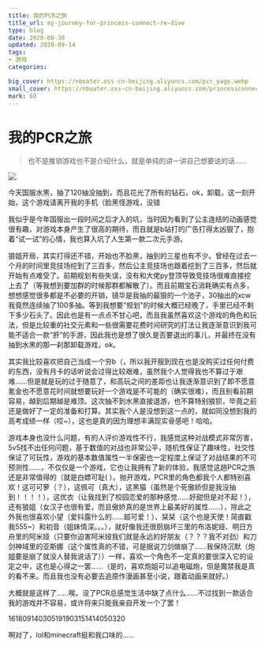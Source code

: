 ```yaml
---
title: 我的PCR之旅
title_url: my-journey-for-princess-connect-re-dive
type: blog
date: 2020-08-30
updated: 2020-09-14
tags: 
- 游戏
categories:

big_cover: https://nboater.oss-cn-beijing.aliyuncs.com/pcr_page.webp
small_cover: https://nboater.oss-cn-beijing.aliyuncs.com/princessconnect.png
mark: 60
---
```

# 我的PCR之旅
> 也不是推销游戏也不是介绍什么，就是单纯的讲一讲自己想要说的话……

![](https://nboater.oss-cn-beijing.aliyuncs.com/pcr_page.webp) 

今天国服水黑，抽了120抽没抽到，而且花光了所有的钻石，ok，卸载，这一刻开始，这个游戏请离开我的手机（脸黑怪游戏，没错

我似乎是今年国服出一段时间之后才入的坑，当时因为看到了公主连结的动画感觉很有趣，对游戏本身产生了很高的期待，而且就是b站打的广告打得太凶狠了，抱着“试一试”的心情，我也算入坑了人生第一款二次元手游。

狼姐开局，其实打得还不错，开始也不脸黑，抽到的三星也有不少。曾经在过去一个月的时间里竞技场挖到了三百多，然后公主竞技场也跟着挖到了三百多，然后就开始有点难受了。前期规划有些失误，没有和大佬py登顶导致竞技场很难直接挖上去了（等我想到要加群的时候那群都解散了）。而且前期宝石消耗确实有点多，想想感觉很多都是不必要的开销，镜华是我抽的最狠的一个池子，30抽出的xcw我竟然连续抽了100多抽。等到我想要“规划”的时候大概已经晚了，手里已经不剩下多少石头了。因此也是有一点点不甘心吧，而且我虽然喜欢这个游戏的角色和玩法，但是比较重的社交元素和一些很需要花费时间研究的打法让我逐渐意识到我可能不适合一款“肝”的手游，因此我也是想了很久是否要退出的事儿，并最终在没有抽到水黑的那一刹那卸载游戏，ok。

其实我比较喜欢把自己当成一个穷b（，所以我开服到现在也是没购买过任何付费的东西，没有月卡的话听说会过得比较艰难，虽然我个人觉得我也不算过于艰难……但是就是玩的过于随意了，和高玩之间的差距也让我逐渐意识到了即不愿意氪金也不愿意花时间就想要玩好一个游戏是不可能的（确实很难），而且别看前期容易，越到后期越是难顶。这次抽不到水黑直接退游，也不算特别狼狈，毕竟之前还是做好了一定的准备和打算。其实我个人是没想到这一点的，就如同没想到我的高考成绩一样（哎~），这也是真的因为理想丰满现实骨感吧！哈哈。

游戏本身也没什么问题，有的人评价游戏性不行，我感觉这种对战模式非常厉害，5v5找不出任何问题，基于数值的对战也非常公平，随机性保证了趣味性，社交性保证了可玩性，游戏的基本数值属性一半保密也一定程度上保证了对战结果的不可预测性……，不仅仅是一个游戏，它也让我拥有了新的体验，我感觉这趟PCR之旅还是非常值得的（就是白嫖可耻( ）。抛开游戏，PCR里的角色都我个人都特别喜欢！这可可萝（？），这佩可（真大），这黑猫（虽然是个死傲娇但是我没抽到！！！！），这优衣（让我找到了校园恋爱的那种感觉……好甜但是对不起！），还有狼姐（女汉子也很有爱，而且傲娇真的是世界上最美好的属性……），除此之外我也很喜欢小望（爱抖露什么的……超可爱！）、栞栞（这个也是天使！简直戳我555~）和初音（姐妹情深。。。），就好像我还很厨崩坏三里的布洛妮娅、明日方舟里的阿米娅（只要你迫害阿米娅我们就是永远的好朋友（？？？我不对劲）和刀剑神域里的亚斯娜（这个属性真的不错，可是据说刀剑做崩了……我保持沉默（炮姐要是崩了就没人替我说话了））一样，喜欢一个角色不一定真的要很深入它的设定之中，这也是心得之一罢……（是的，喜欢炮姐可以追电磁炮，但是魔禁我是真的看不来。而且我也没有必要去追原作漫画甚至小说，跟着动画来就好。）

大概就是这样了……唉。没了PCR总感觉生活中缺了点什么……不过找到一款适合我的游戏并不容易，或许将来只能我亲自开发一个了罢！

161809140305191903151414050320

啊对了，lol和minecraft挺和我口味的……
